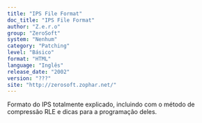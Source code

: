 ```yaml
---
title: "IPS File Format"
doc_title: "IPS File Format"
author: "Z.e.r.o"
group: "ZeroSoft"
system: "Nenhum"
category: "Patching"
level: "Básico"
format: "HTML"
language: "Inglês"
release_date: "2002"
version: "???"
site: "http://zerosoft.zophar.net/"
---
```

Formato do IPS totalmente explicado, incluindo com o método de compressão RLE e dicas para a programação deles.